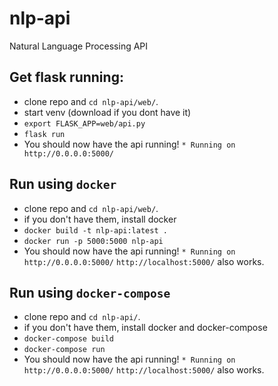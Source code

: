 # nlp-api
Natural Language Processing API

## Get flask running:
   - clone repo and `cd nlp-api/web/`.
   - start venv (download if you dont have it)
   - `export FLASK_APP=web/api.py`
   - `flask run`
   - You should now have the api running!
   `* Running on http://0.0.0.0:5000/`

## Run using `docker`
   - clone repo and `cd nlp-api/web/`.
   - if you don't have them, install docker
   - `docker build -t nlp-api:latest .`
   - `docker run -p 5000:5000 nlp-api`
   - You should now have the api running!
   `* Running on http://0.0.0.0:5000/`
   `http://localhost:5000/` also works.

## Run using `docker-compose`
   - clone repo and `cd nlp-api/`.
   - if you don't have them, install docker and docker-compose
   - `docker-compose build`
   - `docker-compose run`
   - You should now have the api running!
   `* Running on http://0.0.0.0:5000/`
   `http://localhost:5000/` also works.
